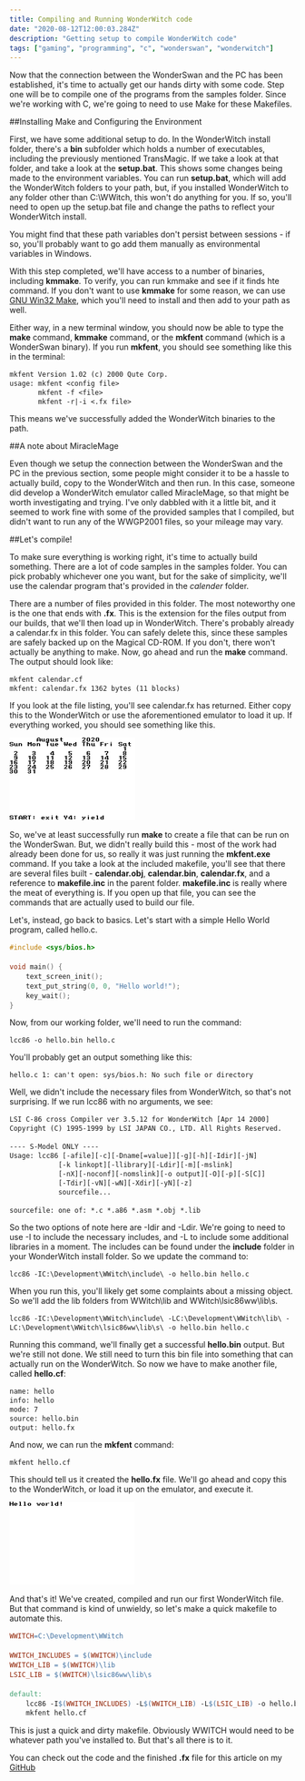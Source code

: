 ```yaml
---
title: Compiling and Running WonderWitch code
date: "2020-08-12T12:00:03.284Z"
description: "Getting setup to compile WonderWitch code"
tags: ["gaming", "programming", "c", "wonderswan", "wonderwitch"]
---
```


Now that the connection between the WonderSwan and the PC has been established, it's time
to actually get our hands dirty with some code.  Step one will be to compile one of the
programs from the samples folder.  Since we're working with C, we're going to need to use
Make for these Makefiles.

##Installing Make and Configuring the Environment

First, we have some additional setup to do.  In the WonderWitch install folder, there's a
**bin** subfolder which holds a number of executables, including the previously mentioned
TransMagic.  If we take a look at that folder, and take a look at the **setup.bat**.  This
shows some changes being made to the environment variables.  You can run **setup.bat**,
which will add the WonderWitch folders to your path, but, if you installed WonderWitch
to any folder other than C:\WWitch, this won't do anything for you.  If so, you'll need
to open up the setup.bat file and change the paths to reflect your WonderWitch install.

You might find that these path variables don't persist between sessions - if so, you'll
probably want to go add them manually as environmental variables in Windows.

With this step completed, we'll have access to a number of binaries, including **kmmake**.
To verify, you can run kmmake and see if it finds hte command.  If you don't want to use
**kmmake** for some reason, we can use [GNU Win32 Make](http://gnuwin32.sourceforge.net/packages/make.htm),
which you'll need to install and then add to your path as well.

Either way, in a new terminal window, you should now be able to type the **make** command,
**kmmake** command, or the **mkfent** command (which is a WonderSwan binary).
If you run **mkfent**, you should see something like this in the terminal:

    mkfent Version 1.02 (c) 2000 Qute Corp.
    usage: mkfent <config file>
           mkfent -f <file>
           mkfent -r|-i <.fx file>

This means we've successfully added the WonderWitch binaries to the path.

##A note about MiracleMage

Even though we setup the connection between the WonderSwan and the PC in the previous section,
some people might consider it to be a hassle to actually build, copy to the WonderWitch and
then run.  In this case, someone did develop a WonderWitch emulator called MiracleMage, so
that might be worth investigating and trying.  I've only dabbled with it a little bit, and
it seemed to work fine with some of the provided samples that I compiled, but didn't want
to run any of the WWGP2001 files, so your mileage may vary.

##Let's compile!

To make sure everything is working right, it's time to actually build something.  There are
a lot of code samples in the samples folder.  You can pick probably whichever one you want,
but for the sake of simplicity, we'll use the calendar program that's provided
in the _calender_ folder.

There are a number of files provided in this folder.  The most noteworthy one is the one that
ends with **.fx**.  This is the extension for the files output from our builds, that we'll
then load up in WonderWitch.  There's probably already a calendar.fx in this folder.  You can
safely delete this, since these samples are safely backed up on the Magical CD-ROM.  If you
don't, there won't actually be anything to make.  Now, go ahead and run the **make** command.
The output should look like:

    mkfent calendar.cf
    mkfent: calendar.fx 1362 bytes (11 blocks)

If you look at the file listing, you'll see calendar.fx has returned.  Either copy this to
the WonderWitch or use the aforementioned emulator to load it up.  If everything worked,
you should see something like this.

![Calendar](calendar.png)

So, we've at least successfully run **make** to create a file that can be run on the WonderSwan.
But, we didn't really build this - most of the work had already been done for us, so really it
was just running the **mkfent.exe** command.  If you take a look at the included makefile, you'll
see that there are several files built - **calendar.obj**, **calendar.bin**, **calendar.fx**, and
a reference to **makefile.inc** in the parent folder.  **makefile.inc** is really where the meat
of everything is.  If you open up that file, you can see the commands that are actually used
to build our file.

Let's, instead, go back to basics.  Let's start with a simple Hello World program, called hello.c.

```c
#include <sys/bios.h>

void main() {
    text_screen_init();
    text_put_string(0, 0, "Hello world!");
    key_wait();
}
```

Now, from our working folder, we'll need to run the command:

    lcc86 -o hello.bin hello.c

You'll probably get an output something like this:

    hello.c 1: can't open: sys/bios.h: No such file or directory

Well, we didn't include the necessary files from WonderWitch, so that's not surprising.
If we run lcc86 with no arguments, we see:

    LSI C-86 cross Compiler ver 3.5.12 for WonderWitch [Apr 14 2000]
    Copyright (C) 1995-1999 by LSI JAPAN CO., LTD. All Rights Reserved.

    ---- S-Model ONLY ----
    Usage: lcc86 [-afile][-c][-Dname[=value]][-g][-h][-Idir][-jN]
                [-k linkopt][-llibrary][-Ldir][-m][-mslink]
                [-nX][-noconf][-nomslink][-o output][-O][-p][-S[C]]
                [-Tdir][-vN][-wN][-Xdir][-yN][-z]
                sourcefile...

    sourcefile: one of: *.c *.a86 *.asm *.obj *.lib

So the two options of note here are -Idir and -Ldir.  We're going to need to use -I to
include the necessary includes, and -L to include some additional libraries in a moment.
The includes can be found under the **include** folder in your WonderWitch install folder.
So we update the command to:

    lcc86 -IC:\Development\WWitch\include\ -o hello.bin hello.c

When you run this, you'll likely get some complaints about a missing object.  So we'll add
the lib folders from WWitch\lib and WWitch\lsic86ww\lib\s.

    lcc86 -IC:\Development\WWitch\include\ -LC:\Development\WWitch\lib\ -LC:\Development\WWitch\lsic86ww\lib\s\ -o hello.bin hello.c

Running this command, we'll finally get a successful **hello.bin** output.  But we're
still not done.  We still need to turn this bin file into something that can actually
run on the WonderWitch.  So now we have to make another file, called **hello.cf**:

    name: hello
    info: hello
    mode: 7
    source: hello.bin
    output: hello.fx

And now, we can run the **mkfent** command:

    mkfent hello.cf

This should tell us it created the **hello.fx** file.  We'll go ahead and copy this to
the WonderWitch, or load it up on the emulator, and execute it.

![Hello world](hello.png)

And that's it!  We've created, compiled and run our first WonderWitch file.  But that
command is kind of unwieldy, so let's make a quick makefile to automate this.

```makefile
WWITCH=C:\Development\WWitch

WWITCH_INCLUDES = $(WWITCH)\include
WWITCH_LIB = $(WWITCH)\lib
LSIC_LIB = $(WWITCH)\lsic86ww\lib\s

default:
    lcc86 -I$(WWITCH_INCLUDES) -L$(WWITCH_LIB) -L$(LSIC_LIB) -o hello.bin hello.c
    mkfent hello.cf
```

This is just a quick and dirty makefile.  Obviously WWITCH would need to be whatever path
you've installed to.  But that's all there is to it.

You can check out the code and the finished **.fx** file for this article on my [GitHub](https://github.com/dwalizer/wonderwitch)